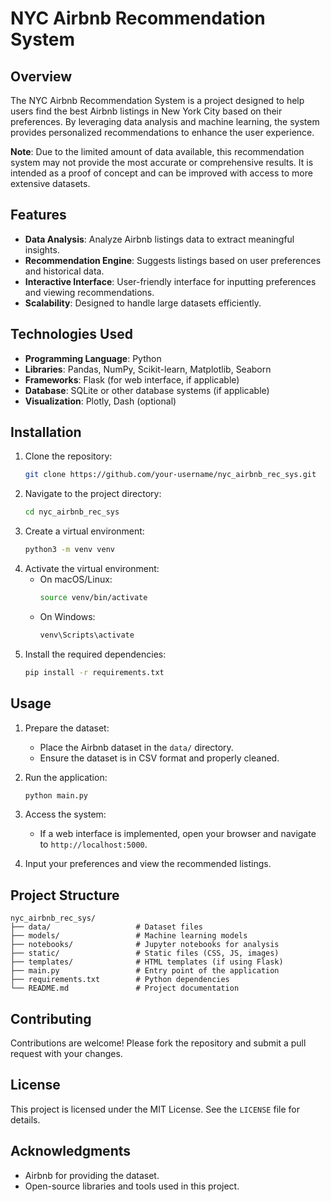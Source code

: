 # NYC Airbnb Recommendation System

## Overview

The NYC Airbnb Recommendation System is a project designed to help users find the best Airbnb listings in New York City based on their preferences. By leveraging data analysis and machine learning, the system provides personalized recommendations to enhance the user experience.

**Note**: Due to the limited amount of data available, this recommendation system may not provide the most accurate or comprehensive results. It is intended as a proof of concept and can be improved with access to more extensive datasets.

## Features

- **Data Analysis**: Analyze Airbnb listings data to extract meaningful insights.
- **Recommendation Engine**: Suggests listings based on user preferences and historical data.
- **Interactive Interface**: User-friendly interface for inputting preferences and viewing recommendations.
- **Scalability**: Designed to handle large datasets efficiently.

## Technologies Used

- **Programming Language**: Python
- **Libraries**: Pandas, NumPy, Scikit-learn, Matplotlib, Seaborn
- **Frameworks**: Flask (for web interface, if applicable)
- **Database**: SQLite or other database systems (if applicable)
- **Visualization**: Plotly, Dash (optional)

## Installation

1. Clone the repository:
   ```bash
   git clone https://github.com/your-username/nyc_airbnb_rec_sys.git
   ```
2. Navigate to the project directory:
   ```bash
   cd nyc_airbnb_rec_sys
   ```
3. Create a virtual environment:
   ```bash
   python3 -m venv venv
   ```
4. Activate the virtual environment:
   - On macOS/Linux:
     ```bash
     source venv/bin/activate
     ```
   - On Windows:
     ```bash
     venv\Scripts\activate
     ```
5. Install the required dependencies:
   ```bash
   pip install -r requirements.txt
   ```

## Usage

1. Prepare the dataset:
   - Place the Airbnb dataset in the `data/` directory.
   - Ensure the dataset is in CSV format and properly cleaned.

2. Run the application:
   ```bash
   python main.py
   ```

3. Access the system:
   - If a web interface is implemented, open your browser and navigate to `http://localhost:5000`.

4. Input your preferences and view the recommended listings.

## Project Structure

```
nyc_airbnb_rec_sys/
├── data/                   # Dataset files
├── models/                 # Machine learning models
├── notebooks/              # Jupyter notebooks for analysis
├── static/                 # Static files (CSS, JS, images)
├── templates/              # HTML templates (if using Flask)
├── main.py                 # Entry point of the application
├── requirements.txt        # Python dependencies
└── README.md               # Project documentation
```

## Contributing

Contributions are welcome! Please fork the repository and submit a pull request with your changes.

## License

This project is licensed under the MIT License. See the `LICENSE` file for details.

## Acknowledgments

- Airbnb for providing the dataset.
- Open-source libraries and tools used in this project.
